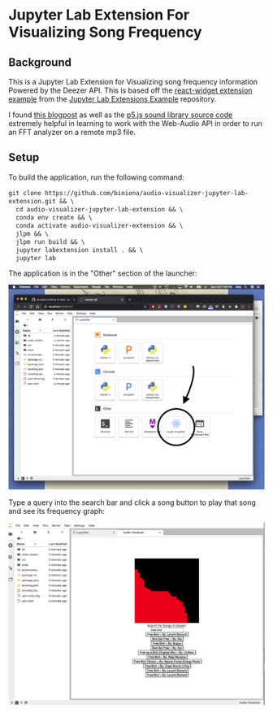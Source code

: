 # Jupyter Lab Extension For Visualizing Song Frequency


## Background

This is a Jupyter Lab Extension for Visualizing song frequency information Powered by the Deezer API. This is based off the [react-widget extension example](https://github.com/jupyterlab/extension-examples/tree/master/react/react-widget) from the [Jupyter Lab Extensions Example](https://github.com/jupyterlab/extension-examples) repository.

I found [this blogpost](http://ianreah.com/2013/02/28/Real-time-analysis-of-streaming-audio-data-with-Web-Audio-API.html) as well as the [p5.js sound library source code](https://github.com/processing/p5.js/blob/main/lib/addons/p5.sound.js) extremely helpful in learning to work with the Web-Audio API in order to run an FFT analyzer on a remote mp3 file.

## Setup 

To build the application, run the following command:

	git clone https://github.com/biniona/audio-visualizer-jupyter-lab-extension.git && \
	  cd audio-visualizer-jupyter-lab-extension && \
	  conda env create && \
	  conda activate audio-visualizer-extension && \
	  jlpm && \
	  jlpm run build && \
	  jupyter labextension install . && \
	  jupyter lab 

The application is in the \"Other\" section of the launcher: 

![picture of location of extension in jupyter](./location.png)

Type a query into the search bar and click a song button to play that song and see its frequency graph: 

![picture of extension](./screenshot.png)
